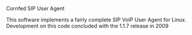 Cornfed SIP User Agent 

This software implements a fairly complete SIP VoIP User Agent for Linux.  Development on this code concluded with the 1.1.7 release in 2009
